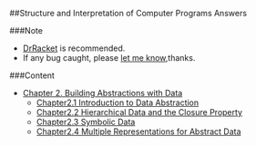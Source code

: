 ##Structure and Interpretation of Computer Programs Answers

###Note
- [DrRacket](http://download.racket-lang.org/) is recommended.
- If any bug caught, please [let me know](https://github.com/Soyn/sicp/issues/new),thanks.

###Content

- [Chapter 2.  Building Abstractions with Data](CH2/README.md)
  - [Chapter2.1 Introduction to Data Abstraction](CH2/CH2.1/README.md)
  - [Chapter2.2 Hierarchical Data and the Closure Property](CH2/CH2.2/README.md)
  - [Chapter2.3 Symbolic Data](CH2.3)
  - [Chapter2.4 Multiple Representations for Abstract Data](CH2/CH2.4/README.md)
